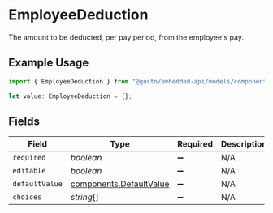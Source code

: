 # EmployeeDeduction

The amount to be deducted, per pay period, from the employee's pay.

## Example Usage

```typescript
import { EmployeeDeduction } from "@gusto/embedded-api/models/components";

let value: EmployeeDeduction = {};
```

## Fields

| Field                                                              | Type                                                               | Required                                                           | Description                                                        |
| ------------------------------------------------------------------ | ------------------------------------------------------------------ | ------------------------------------------------------------------ | ------------------------------------------------------------------ |
| `required`                                                         | *boolean*                                                          | :heavy_minus_sign:                                                 | N/A                                                                |
| `editable`                                                         | *boolean*                                                          | :heavy_minus_sign:                                                 | N/A                                                                |
| `defaultValue`                                                     | [components.DefaultValue](../../models/components/defaultvalue.md) | :heavy_minus_sign:                                                 | N/A                                                                |
| `choices`                                                          | *string*[]                                                         | :heavy_minus_sign:                                                 | N/A                                                                |